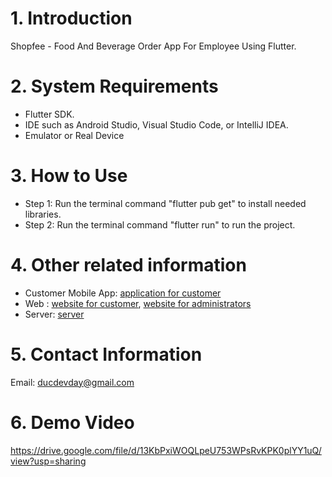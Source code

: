 # 1. Introduction
Shopfee - Food And Beverage Order App For Employee Using Flutter.

# 2. System Requirements
- Flutter SDK.
- IDE such as Android Studio, Visual Studio Code, or IntelliJ IDEA.
- Emulator or Real Device

# 3. How to Use
- Step 1: Run the terminal command "flutter pub get" to install needed libraries.
- Step 2: Run the terminal command "flutter run" to run the project.

# 4. Other related information
- Customer Mobile App: [application for customer](https://github.com/ducdevday/Shopfee_Flutter)
- Web : [website for customer](https://github.com/nguyendinhhieu12345/Drink_Store), [website for administrators](https://github.com/nguyendinhhieu12345/Drinks-Frontend)
- Server: [server](https://github.com/Onnv7/Shopfee-API)

# 5. Contact Information
Email: ducdevday@gmail.com

# 6. Demo Video
https://drive.google.com/file/d/13KbPxiWOQLpeU753WPsRvKPK0plYY1uQ/view?usp=sharing
